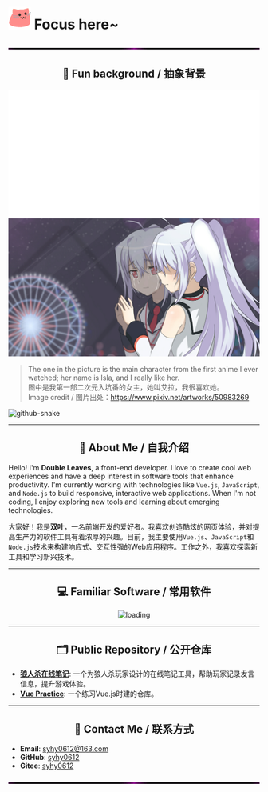 # <img src="./static/meow_party.gif" width="45"/> Focus here~

<img src="./static/nav.gif" width="100%"  height="3" alt="welcome"/>

<div align="center">

## 🤪 Fun background / 抽象背景

<img src="./static/tang.svg" alt="tang">

<img src="./static/img1.jpg" alt="Plastic Memories-Isla" title="Plastic Memories-Isla">

</div>

> The one in the picture is the main character from the first anime I ever watched; her name is Isla, and I really like her.  
> 图中是我第一部二次元入坑番的女主，她叫艾拉，我很喜欢她。  
> Image credit / 图片出处：https://www.pixiv.net/artworks/50983269

<picture>
  <source media="(prefers-color-scheme: dark)" srcset="https://raw.githubusercontent.com/syhy0612/syhy0612/output/github-contribution-grid-snake-dark.svg" />
  <source media="(prefers-color-scheme: light)" srcset="https://raw.githubusercontent.com/syhy0612/syhy0612/output/github-contribution-grid-snake.svg" />
  <img alt="github-snake" src="github-snake.svg" />
</picture>

<div align="center">

---

## 👋 About Me / 自我介绍

</div>

Hello! I'm **Double Leaves**, a front-end developer. I love to create cool web experiences and have a deep interest in software tools that enhance productivity. I'm currently working with technologies like `Vue.js`, `JavaScript`, and `Node.js` to build responsive, interactive web applications. When I'm not coding, I enjoy exploring new tools and learning about emerging technologies.

大家好！我是**双叶**，一名前端开发的爱好者。我喜欢创造酷炫的网页体验，并对提高生产力的软件工具有着浓厚的兴趣。目前，我主要使用`Vue.js`、`JavaScript`和`Node.js`技术来构建响应式、交互性强的Web应用程序。工作之外，我喜欢探索新工具和学习新兴技术。

---

<div align="center">

## 💻 Familiar Software / 常用软件

<img src="https://skillicons.dev/icons?i=ps,ai,vscode,webstorm,visualstudio,idea,postman" alt="loading"/>

---

## 🗂️ Public Repository / 公开仓库

</div>

- [**狼人杀在线笔记**](https://github.com/syhy0612/vuePractice): 一个为狼人杀玩家设计的在线笔记工具，帮助玩家记录发言信息，提升游戏体验。
- [**Vue Practice**](https://github.com/syhy0612/vuePractice): 一个练习Vue.js时建的仓库。

<div align="center">

---

## 💬 Contact Me / 联系方式

</div>

- **Email**: [syhy0612@163.com](mailto:syhy0612@163.com)
- **GitHub**: [syhy0612](https://github.com/syhy0612)
- **Gitee**: [syhy0612](https://gitee.com/syhy0612)

<img src="./static/nav.gif" width="100%" height="3" alt="goodbye"/>
